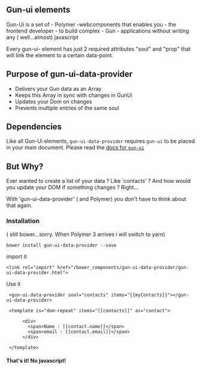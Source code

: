 ## Gun-ui elements
Gun-Ui is a set of - Polymer -webcomponents that enables you - the frontend developer - to build complex - Gun - applications without writing any ( well...almost) javascript

Every gun-ui- element has just 2 required attributes "soul" and "prop" that will link the element to a certain data-point.

## Purpose of gun-ui-data-provider
* Delivers your Gun data as an Array
* Keeps this Array in sync with changes in GunUi
* Updates your Dom on changes
* Prevents multiple entries of the same soul


## Dependencies
Like all Gun-Ui elements, `gun-ui-data-provider` requires `gun-ui` to be placed in your main document. Please read the [docs for `gun-ui`](https://github.com/Stefdv/gun-ui)


## But Why?
Ever wanted to create a list of your data ? Like 'contacts' ? And how would you update your DOM if something changes ? Right...

With 'gun-ui-data-provider' ( and Polymer) you don't have to think about that again.

### Installation
( still bower...sorry. When Polymer 3 arrives i will switch to yarn)
```
bower install gun-ui-data-provider --save
```
import it
```
<link rel="import" href="/bower_components/gun-ui-data-provider/gun-ui-data-provider.html">
```
Use it
```
 <gun-ui-data-provider soul="contacts" items="{{myContacts}}"></gun-ui-data-provider>

 <template is="dom-repeat" items="[[contacts]]" as="contact">

      <div>
        <span>Name : [[contact.name]]</span>
        <span>email : [[contact.email]]</span>
      </div>

 </template>
```
#### That's it!  No javascript!
